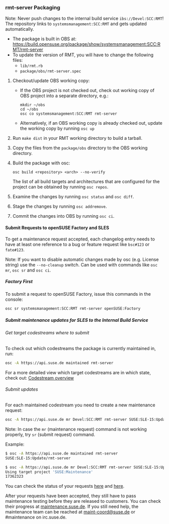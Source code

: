 ### rmt-server Packaging

Note: Never push changes to the internal build service `ibs://Devel:SCC:RMT`!
          The repository links to `systemsmanagement:SCC:RMT` and gets updated
          automatically.


* The package is built in OBS at: https://build.opensuse.org/package/show/systemsmanagement:SCC:RMT/rmt-server
* To update the version of RMT, you will have to change the following files:
  * `lib/rmt.rb`
  * `package/obs/rmt-server.spec`

1. Checkout/update OBS working copy:
      * If the OBS project is not checked out, check out working copy of OBS project into a separate directory, e.g.:
          ```
          mkdir ~/obs
          cd ~/obs
          osc co systemsmanagement:SCC:RMT rmt-server
          ```
      * Alternatively, if an OBS working copy is already checked out, update the working copy by running `osc up`
2. Run `make dist` in your RMT working directory to build a tarball.
3. Copy the files from the `package/obs` directory to the OBS working directory.
4. Build the package with osc:

    `osc build <repository> <arch> --no-verify`

    The list of all build targets and architectures that are configured for the project can be obtained by running `osc repos`.

5. Examine the changes by running `osc status` and `osc diff`.
6. Stage the changes by running `osc addremove`.
7. Commit the changes into OBS by running `osc ci`.

#### Submit Requests to openSUSE Factory and SLES

To get a maintenance request accepted, each changelog entry needs to have at
least one reference to a bug or feature request like `bsc#123` or `fate#123`.

Note: If you want to disable automatic changes made by osc (e.g. License string)
      use the `--no-cleanup` switch. Can be used with commands like `osc mr`, `osc sr`
      and `osc ci`.

##### Factory First

To submit a request to openSUSE Factory, issue this commands in the console:

```bash
osc sr systemsmanagement:SCC:RMT rmt-server openSUSE:Factory
```

##### Submit maintenance updates for SLES to the Internal Build Service

###### Get target codestreams where to submit

To check out which codestreams the package is currently maintained in, run:

```bash
osc -A https://api.suse.de maintained rmt-server
```

For a more detailed view which target codestreams are in which state, check out: [Codestream overview](https://maintenance.suse.de/maintained/?package=rmt-server)

###### Submit updates

For each maintained codestream you need to create a new maintenance request:

```bash
osc -A https://api.suse.de mr Devel:SCC:RMT rmt-server SUSE:SLE-15:Update
```

Note: In case the `mr` (maintenance request) command is not working properly,
      try `sr` (submit request) command.


Example:

```bash
$ osc -A https://api.suse.de maintained rmt-server
SUSE:SLE-15:Update/rmt-server

$ osc -A https://api.suse.de mr Devel:SCC:RMT rmt-server SUSE:SLE-15:Update
Using target project 'SUSE:Maintenance'
17362323
```

You can check the status of your requests [here](https://build.opensuse.org/package/requests/systemsmanagement:SCC:RMT/rmt-server) and [here](https://build.suse.de/package/requests/Devel:SCC:RMT/rmt-server).

After your requests have been accepted, they still have to pass maintenance testing before they are released to customers. You can check their progress at [maintenance.suse.de](https://maintenance.suse.de/search/?q=rmt-server). If you still need help, the maintenance team can be reached at [maint-coord@suse.de](maint-coord@suse.de) or #maintenance on irc.suse.de.
